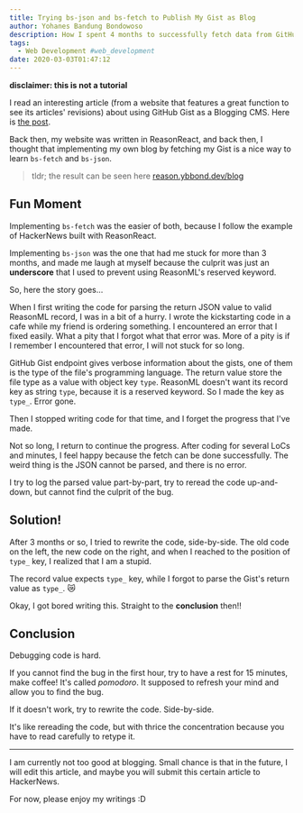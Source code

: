 ```yaml
---
title: Trying bs-json and bs-fetch to Publish My Gist as Blog
author: Yohanes Bandung Bondowoso
description: How I spent 4 months to successfully fetch data from GitHub Gist to my blog.
tags:
  - Web Development #web_development
date: 2020-03-03T01:47:12
---
```


**disclaimer: this is not a tutorial**

I read an interesting article (from a website that features a great function to see its articles' revisions) about using GitHub Gist as a Blogging CMS. Here is [the post](https://bit.ly/2UForoW).

Back then, my website was written in ReasonReact, and back then, I thought that implementing my own blog by fetching my Gist is a nice way to learn `bs-fetch` and `bs-json`.

> tldr; the result can be seen here [reason.ybbond.dev/blog](https://reason.ybbond.dev/blog)

## Fun Moment
Implementing `bs-fetch` was the easier of both, because I follow the example of HackerNews built with ReasonReact.

Implementing `bs-json` was the one that had me stuck for more than 3 months, and made me laugh at myself because the culprit was just an __underscore__ that I used to prevent using ReasonML's reserved keyword.

So, here the story goes...

When I first writing the code for parsing the return JSON value to valid ReasonML record, I was in a bit of a hurry. I wrote the kickstarting code in a cafe while my friend is ordering something. I encountered an error that I fixed easily. What a pity that I forgot what that error was. More of a pity is if I remember I encountered that error, I will not stuck for so long.

GitHub Gist endpoint gives verbose information about the gists, one of them is the type of the file's programming language. The return value store the file type as a value with object key `type`. ReasonML doesn't want its record key as string `type`, because it is a reserved keyword. So I made the key as `type_`. Error gone.

Then I stopped writing code for that time, and I forget the progress that I've made.

Not so long, I return to continue the progress. After coding for several LoCs and minutes, I feel happy because the fetch can be done successfully. The weird thing is the JSON cannot be parsed, and there is no error.

I try to log the parsed value part-by-part, try to reread the code up-and-down, but cannot find the culprit of the bug.

## Solution!

After 3 months or so, I tried to rewrite the code, side-by-side. The old code on the left, the new code on the right, and when I reached to the position of `type_` key, I realized that I am a stupid.

The record value expects `type_` key, while I forgot to parse the Gist's return value as `type_`. 😿	

Okay, I got bored writing this. Straight to the **conclusion** then!!

## Conclusion
Debugging code is hard.

If you cannot find the bug in the first hour, try to have a rest for 15 minutes, make coffee! It's called _pomodoro_. It supposed to refresh your mind and allow you to find the bug.

If it doesn't work, try to rewrite the code. Side-by-side.

It's like rereading the code, but with thrice the concentration because you have to read carefully to retype it.

----

I am currently not too good at blogging. Small chance is that in the future, I will edit this article, and maybe you will submit this certain article to HackerNews.

For now, please enjoy my writings :D